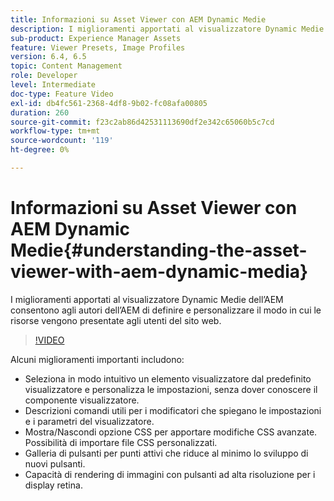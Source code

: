 ```yaml
---
title: Informazioni su Asset Viewer con AEM Dynamic Medie
description: I miglioramenti apportati al visualizzatore Dynamic Medie dell’AEM consentono agli autori dell’AEM di definire e personalizzare il modo in cui le risorse vengono presentate agli utenti del sito web.
sub-product: Experience Manager Assets
feature: Viewer Presets, Image Profiles
version: 6.4, 6.5
topic: Content Management
role: Developer
level: Intermediate
doc-type: Feature Video
exl-id: db4fc561-2368-4df8-9b02-fc08afa00805
duration: 260
source-git-commit: f23c2ab86d42531113690df2e342c65060b5c7cd
workflow-type: tm+mt
source-wordcount: '119'
ht-degree: 0%

---
```


# Informazioni su Asset Viewer con AEM Dynamic Medie{#understanding-the-asset-viewer-with-aem-dynamic-media}

I miglioramenti apportati al visualizzatore Dynamic Medie dell’AEM consentono agli autori dell’AEM di definire e personalizzare il modo in cui le risorse vengono presentate agli utenti del sito web.

>[!VIDEO](https://video.tv.adobe.com/v/17783?quality=12&learn=on)

Alcuni miglioramenti importanti includono:

* Seleziona in modo intuitivo un elemento visualizzatore dal predefinito visualizzatore e personalizza le impostazioni, senza dover conoscere il componente visualizzatore.
* Descrizioni comandi utili per i modificatori che spiegano le impostazioni e i parametri del visualizzatore.
* Mostra/Nascondi opzione CSS per apportare modifiche CSS avanzate. Possibilità di importare file CSS personalizzati.
* Galleria di pulsanti per punti attivi che riduce al minimo lo sviluppo di nuovi pulsanti.
* Capacità di rendering di immagini con pulsanti ad alta risoluzione per i display retina.
